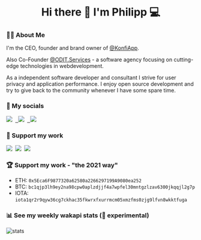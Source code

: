 <h1 align='center'>
Hi there 👋 I'm Philipp 💻
</h1>

### 💁‍♂️ About Me

I'm the CEO, founder and brand owner of [@KonfiApp](https://konfiapp.de).

Also Co-Founder [@ODIT.Services](https://odit.services) - a software agency focusing on cutting-edge technologies in webdevelopment.

As a independent software developer and consultant I strive for user privacy and application performance.
I enjoy open source development and try to give back to the community whenever I have some spare time.

### 🤝 My socials
<a href="https://linkedin.com/in/philipp-dormann/"><img src="https://img.shields.io/badge/linkedin-philipp--dormann-%230077B5.svg?&style=for-the-badge&logo=linkedin&logoColor=white" /></a>&nbsp;&nbsp;<a href="https://gitlab.com/philippdormann">&nbsp;&nbsp;<img src="https://img.shields.io/badge/gitlab-philippdormann-orange.svg?logo=gitlab&style=for-the-badge&color=FCA121" /></a>&nbsp;&nbsp;<a href="https://twitter.com/philipp_dormann">&nbsp;&nbsp;<img src="https://img.shields.io/badge/twitter-philipp__dormann-blue.svg?logo=twitter&style=for-the-badge" /></a>&nbsp;&nbsp;

### 🤲 Support my work
<a href="https://paypal.me/philippdormann"><img src="https://img.shields.io/badge/💰paypal-donate-yellow.svg?style=for-the-badge" /></a>&nbsp;&nbsp;<a href="https://buymeacoffee.com/philippdormann"><img src="https://img.shields.io/badge/☕buymeacoffee-donate-yellow.svg?style=for-the-badge" /></a>&nbsp;&nbsp;<a href="https://ko-fi.com/V7V4I6I8"><img src="https://img.shields.io/badge/☕ko--fi-donate-yellow.svg?style=for-the-badge" /></a>&nbsp;&nbsp;

### 🏆 Support my work - "the 2021 way"
- ETH: `0x5Eca6F9877320a62580a2266297199A9080ea252`
- BTC: `bc1qjp3lh9ey2na98cpw0aplzdjjf4a7wpfel30mntgzlzav6300jkqqjl2g7p`
- IOTA: `iota1qr2r9qyw36cg7ckhac35fkwrxfxurrmcm05xmzfms0zjg9lfvn8wkktfuga`

### 📊 See my weekly wakapi stats (🧪 experimental)
![stats](https://github-readme-stats.vercel.app/api/wakatime?username=philippdormann&api_domain=wakapi.philippdormann.de&bg_color=2D3748&title_color=fafafa&icon_color=2F855A&text_color=ffffff&custom_title=My%20Stats%20🚀&layout=compact)

